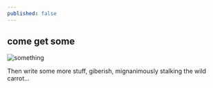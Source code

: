 ```yaml
---
published: false
---
```

## come get some

![something]({{site.baseurl}}/_posts/img/material_doc.ico)

Then write some more stuff, giberish, mignanimously stalking the wild carrot...
